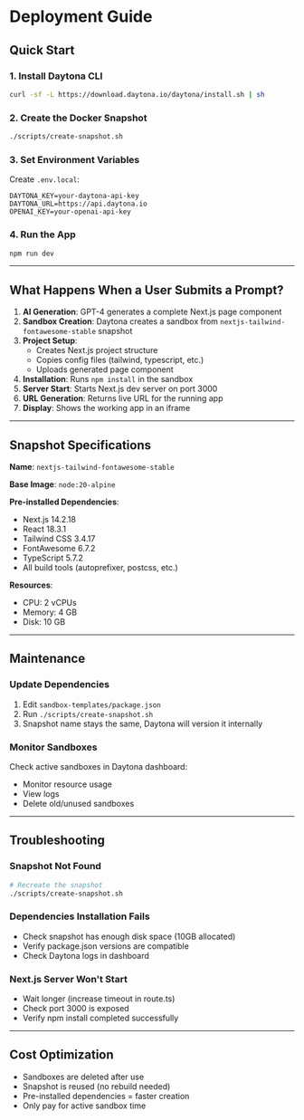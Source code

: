 # Deployment Guide

## Quick Start

### 1. Install Daytona CLI
```bash
curl -sf -L https://download.daytona.io/daytona/install.sh | sh
```

### 2. Create the Docker Snapshot
```bash
./scripts/create-snapshot.sh
```

### 3. Set Environment Variables
Create `.env.local`:
```env
DAYTONA_KEY=your-daytona-api-key
DAYTONA_URL=https://api.daytona.io
OPENAI_KEY=your-openai-api-key
```

### 4. Run the App
```bash
npm run dev
```

---

## What Happens When a User Submits a Prompt?

1. **AI Generation**: GPT-4 generates a complete Next.js page component
2. **Sandbox Creation**: Daytona creates a sandbox from `nextjs-tailwind-fontawesome-stable` snapshot
3. **Project Setup**: 
   - Creates Next.js project structure
   - Copies config files (tailwind, typescript, etc.)
   - Uploads generated page component
4. **Installation**: Runs `npm install` in the sandbox
5. **Server Start**: Starts Next.js dev server on port 3000
6. **URL Generation**: Returns live URL for the running app
7. **Display**: Shows the working app in an iframe

---

## Snapshot Specifications

**Name**: `nextjs-tailwind-fontawesome-stable`

**Base Image**: `node:20-alpine`

**Pre-installed Dependencies**:
- Next.js 14.2.18
- React 18.3.1
- Tailwind CSS 3.4.17
- FontAwesome 6.7.2
- TypeScript 5.7.2
- All build tools (autoprefixer, postcss, etc.)

**Resources**:
- CPU: 2 vCPUs
- Memory: 4 GB
- Disk: 10 GB

---

## Maintenance

### Update Dependencies

1. Edit `sandbox-templates/package.json`
2. Run `./scripts/create-snapshot.sh`
3. Snapshot name stays the same, Daytona will version it internally

### Monitor Sandboxes

Check active sandboxes in Daytona dashboard:
- Monitor resource usage
- View logs
- Delete old/unused sandboxes

---

## Troubleshooting

### Snapshot Not Found
```bash
# Recreate the snapshot
./scripts/create-snapshot.sh
```

### Dependencies Installation Fails
- Check snapshot has enough disk space (10GB allocated)
- Verify package.json versions are compatible
- Check Daytona logs in dashboard

### Next.js Server Won't Start
- Wait longer (increase timeout in route.ts)
- Check port 3000 is exposed
- Verify npm install completed successfully

---

## Cost Optimization

- Sandboxes are deleted after use
- Snapshot is reused (no rebuild needed)
- Pre-installed dependencies = faster creation
- Only pay for active sandbox time
